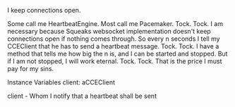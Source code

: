 I keep connections open.

Some call me HeartbeatEngine. Most call me Pacemaker. Tock. Tock.
I am necessary because Squeaks websocket implementation doesn't keep connections open if nothing comes through.
So every n seconds I tell my CCEClient that he has to send a heartbeat message.
Tock. Tock.
I have a method that tells me how big the n is, and I can be started and stopped.
But if I am not stopped, I will work eternal.
Tock. Tock.
That is the price I must pay for my sins.

Instance Variables
	client:		aCCEClient

client
	- Whom I notify that a heartbeat shall be sent
